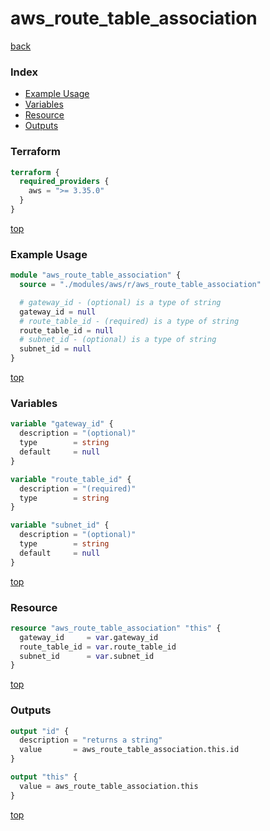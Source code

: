 # aws_route_table_association

[back](../aws.md)

### Index

- [Example Usage](#example-usage)
- [Variables](#variables)
- [Resource](#resource)
- [Outputs](#outputs)

### Terraform

```terraform
terraform {
  required_providers {
    aws = ">= 3.35.0"
  }
}
```

[top](#index)

### Example Usage

```terraform
module "aws_route_table_association" {
  source = "./modules/aws/r/aws_route_table_association"

  # gateway_id - (optional) is a type of string
  gateway_id = null
  # route_table_id - (required) is a type of string
  route_table_id = null
  # subnet_id - (optional) is a type of string
  subnet_id = null
}
```

[top](#index)

### Variables

```terraform
variable "gateway_id" {
  description = "(optional)"
  type        = string
  default     = null
}

variable "route_table_id" {
  description = "(required)"
  type        = string
}

variable "subnet_id" {
  description = "(optional)"
  type        = string
  default     = null
}
```

[top](#index)

### Resource

```terraform
resource "aws_route_table_association" "this" {
  gateway_id     = var.gateway_id
  route_table_id = var.route_table_id
  subnet_id      = var.subnet_id
}
```

[top](#index)

### Outputs

```terraform
output "id" {
  description = "returns a string"
  value       = aws_route_table_association.this.id
}

output "this" {
  value = aws_route_table_association.this
}
```

[top](#index)